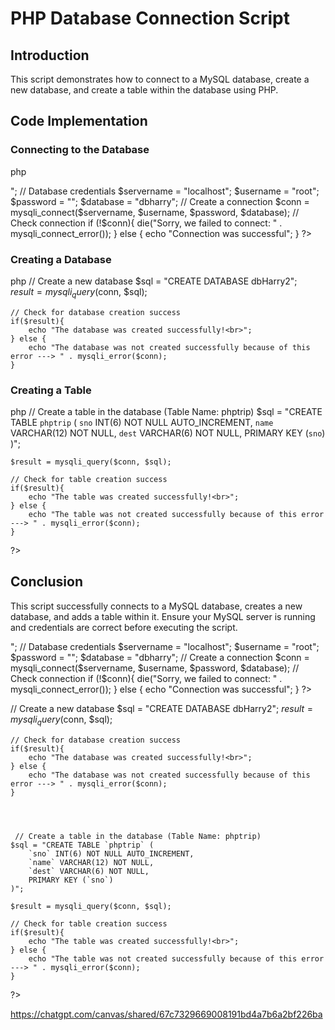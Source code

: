 # PHP Database Connection Script

## Introduction
This script demonstrates how to connect to a MySQL database, create a new database, and create a table within the database using PHP.

## Code Implementation

### Connecting to the Database
php
<?php
    echo "Welcome to the stage where we are ready to get connected to a database <br>";
    
    // Database credentials
    $servername = "localhost";
    $username = "root";
    $password = "";
    $database = "dbharry";
    
    // Create a connection
    $conn = mysqli_connect($servername, $username, $password, $database);
    
    // Check connection
    if (!$conn){
        die("Sorry, we failed to connect: " . mysqli_connect_error());
    } else {
        echo "Connection was successful";
    }
?>


### Creating a Database
php
    // Create a new database
    $sql = "CREATE DATABASE dbHarry2";
    $result = mysqli_query($conn, $sql);
    
    // Check for database creation success
    if($result){
        echo "The database was created successfully!<br>";
    } else {
        echo "The database was not created successfully because of this error ---> " . mysqli_error($conn);
    }


### Creating a Table
php
    // Create a table in the database (Table Name: phptrip)
    $sql = "CREATE TABLE `phptrip` (
        `sno` INT(6) NOT NULL AUTO_INCREMENT,
        `name` VARCHAR(12) NOT NULL,
        `dest` VARCHAR(6) NOT NULL,
        PRIMARY KEY (`sno`)
    )";
    
    $result = mysqli_query($conn, $sql);
    
    // Check for table creation success
    if($result){
        echo "The table was created successfully!<br>";
    } else {
        echo "The table was not created successfully because of this error ---> " . mysqli_error($conn);
    }
?>


## Conclusion
This script successfully connects to a MySQL database, creates a new database, and adds a table within it. Ensure your MySQL server is running and credentials are correct before executing the script.








<?php
    echo "Welcome to the stage where we are ready to get connected to a database <br>";
    
    // Database credentials
    $servername = "localhost";
    $username = "root";
    $password = "";
    $database = "dbharry";
    
    // Create a connection
    $conn = mysqli_connect($servername, $username, $password, $database);
    
    // Check connection
    if (!$conn){
        die("Sorry, we failed to connect: " . mysqli_connect_error());
    } else {
        echo "Connection was successful";
    }
?>




  // Create a new database
    $sql = "CREATE DATABASE dbHarry2";
    $result = mysqli_query($conn, $sql);
    
    // Check for database creation success
    if($result){
        echo "The database was created successfully!<br>";
    } else {
        echo "The database was not created successfully because of this error ---> " . mysqli_error($conn);
    }




     // Create a table in the database (Table Name: phptrip)
    $sql = "CREATE TABLE `phptrip` (
        `sno` INT(6) NOT NULL AUTO_INCREMENT,
        `name` VARCHAR(12) NOT NULL,
        `dest` VARCHAR(6) NOT NULL,
        PRIMARY KEY (`sno`)
    )";
    
    $result = mysqli_query($conn, $sql);
    
    // Check for table creation success
    if($result){
        echo "The table was created successfully!<br>";
    } else {
        echo "The table was not created successfully because of this error ---> " . mysqli_error($conn);
    }
?>




https://chatgpt.com/canvas/shared/67c7329669008191bd4a7b6a2bf226ba